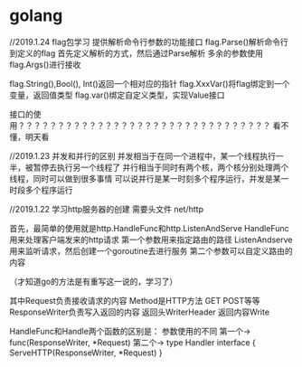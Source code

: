 # golang

//2019.1.24
flag包学习
提供解析命令行参数的功能接口
flag.Parse()解析命令行到定义的flag
首先定义解析的方式，然后通过Parse解析
多余的参数使用flag.Args()进行接收

flag.String(),Bool(), Int()返回一个相对应的指针
flag.XxxVar()将flag绑定到一个变量，返回值类型
flag.var()绑定自定义类型，实现Value接口

接口的使用？？？？？？？？？？？？？？？？？？？？？？？？？？？？？？？？
看不懂，明天看


//2019.1.23
并发和并行的区别
并发相当于在同一个进程中，某一个线程执行一半，被暂停去执行另一个线程了
并行相当于同时有两个核，两个核分别处理两个线程，同时可以做到很多事情
可以说并行是某一时刻多个程序运行，并发是某一时段多个程序运行




//2019.1.22
学习http服务器的创建
需要头文件 net/http

首先，最简单的使用就是http.HandleFunc和http.ListenAndServe
HandleFunc用来处理客户端发来的http请求
第一个参数用来指定路由的路径
ListenAndserve用来监听请求，然后创建一个goroutine去进行服务
第二个参数可以自定义路由的内容

（才知道go的方法是有重写这一说的，学习了）

其中Request负责接收请求的内容
Method是HTTP方法	GET POST等等
ResponseWriter负责写入返回的内容
返回头WriterHeader
返回内容Write

HandleFunc和Handle两个函数的区别是：
参数使用的不同
第一个->
func(ResponseWriter, *Request)
第二个->
type Handler interface {
        ServeHTTP(ResponseWriter, *Request)
}